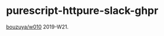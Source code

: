# purescript-httpure-slack-ghpr

[bouzuya/w010][] 2019-W21.

[bouzuya/w010]: https://github.com/bouzuya/w010

